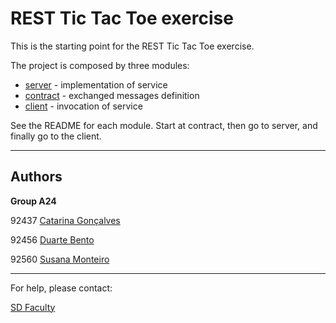 # REST Tic Tac Toe exercise

This is the starting point for the REST Tic Tac Toe exercise.

The project is composed by three modules:
- [server](server/) - implementation of service
- [contract](contract/) - exchanged messages definition
- [client](client/) - invocation of service

See the README for each module. Start at contract, then go to server, and finally go to the client.


----

## Authors

**Group A24**

92437 [Catarina Gonçalves](catarina.g.goncalves@tecnico.ulisboa.pt)

92456 [Duarte Bento](duarte.bento@tecnico.ulisboa.pt)

92560 [Susana Monteiro](s.moreno.monteiro@tecnico.ulisboa.pt)

----

For help, please contact:

[SD Faculty](mailto:leic-sod@disciplinas.tecnico.ulisboa.pt)
